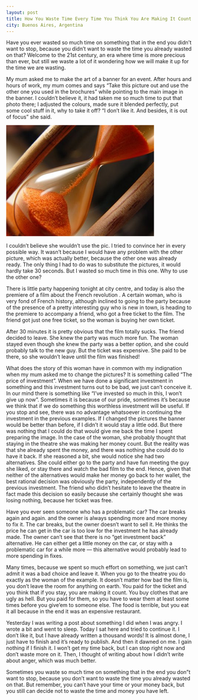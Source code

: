 ```yaml
---
layout: post
title: How You Waste Time Every Time You Think You Are Making It Count
city: Buenos Aires, Argentina
---
```


Have you ever wasted so much time on something that in the end you didn’t want to stop, because you didn’t want to waste the time you already wasted on that? Welcome to the 21st century, an era where time is more precious than ever, but still we waste a lot of it wondering how we will make it up for the time we are wasting.

My mum asked me to make the art of a banner for an event. After hours and hours of work, my mum comes and says “Take this picture out and use the other one you used in the brochures” while pointing to the main image in the banner. I couldn’t believe it, it had taken me so much time to put that photo there; I adjusted the colours, made sure it blended perfectly, put some cool stuff in it, why to take it off? “I don’t like it. And besides, it is out of focus” she said.

![Hourglass](/images/2012-12-04-hourglass.jpg)

I couldn’t believe she wouldn’t use the pic. I tried to convince her in every possible way. It wasn’t because I would have any problem with the other picture, which was actually better, because the other one was already ready. The only thing I had to do was to substitute the pictures, it would hardly take 30 seconds. But I wasted so much time in this one. Why to use the other one?

There is little party happening tonight at city centre, and today is also the premiere of a film about the French revolution . A certain woman, who is very fond of French history, although inclined to going to the party because of the presence of a pretty interesting guy who is new in town, is heading to the premiere to accompany a friend, who got a free ticket to the film. The friend got just one free ticket, so the woman is buying her own ticket.

After 30 minutes it is pretty obvious that the film totally sucks. The friend decided to leave. She knew the party was much more fun. The woman stayed even though she knew the party was a better option, and she could probably talk to the new guy. But the ticket was expensive. She paid to be there, so she wouldn’t leave until the film was finished!

What does the story of this woman have in common with my indignation when my mum asked me to change the pictures? It is something called “The price of investment”. When we have done a significant investment in something and this investment turns out to be bad, we just can’t conceive it. In our mind there is something like “I’ve invested so much in this, I won’t give up now”. Sometimes it is because of our pride, sometimes it’s because we think that if we do something this worthless investment will be useful. If you stop and see, there was no advantage whatsoever in continuing the investment in the previous examples. If I changed the pictures the banner would be better than before, if I didn’t it would stay a little odd. But there was nothing that I could do that would give me back the time I spent preparing the image. In the case of the woman, she probably thought that staying in the theatre she was making her money count. But the reality was that she already spent the money, and there was nothing she could do to have it back. If she reasoned a bit, she would notice she had two alternatives. She could either go to the party and have fun meeting the guy she liked, or stay there and watch the bad film to the end. Hence, given that neither of the alternatives would make her money go back to her wallet, the best rational decision was obviously the party, independently of the previous investment. The friend who didn’t hesitate to leave the theatre in fact made this decision so easily because she certainly thought she was losing nothing, because her ticket was free.

Have you ever seen someone who has a problematic car? The car breaks again and again. and the owner is always spending more and more money to fix it. The car breaks, but the owner doesn’t want to sell it. He thinks the price he can get in the car is too low for the investment he has already made. The owner can’t see that there is no “get investment back” alternative. He can either get a little money on the car, or stay with a problematic car for a while more — this alternative would probably lead to more spending in fixes.

Many times, because we spent so much effort on something, we just can’t admit it was a bad choice and leave it. When you go to the theatre you do exactly as the woman of the example. It doesn’t matter how bad the film is, you don’t leave the room for anything on earth. You paid for the ticket and you think that if you stay, you are making it count. You buy clothes that are ugly as hell. But you paid for them, so you have to wear them at least some times before you give’em to someone else. The food is terrible, but you eat it all because in the end it was an expensive restaurant.

Yesterday I was writing a post about something I did when I was angry. I wrote a bit and went to sleep. Today I sat here and tried to continue it. I don’t like it, but I have already written a thousand words! It is almost done, I just have to finish and it’s ready to publish. And then it dawned on me. I gain nothing if I finish it. I won’t get my time back, but I can stop right now and don’t waste more on it. Then, I thought of writing about how I didn’t write about anger, which was much better.

Sometimes you waste so much time on something that in the end you don”t want to stop, because you don’t want to waste the time you already wasted on that. But remember, you can’t have your time or your money back, but you still can decide not to waste the time and money you have left.
